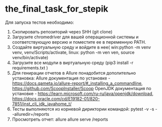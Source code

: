 # the_final_task_for_stepik

Для запуска тестов необходимо:
1. Скопировать репозиторий через SHH (git clone)
2. Загрузите chromedriver для вашей операционной системы и соответствующую версию
и поместите ее в переменную PATH.
3. Создайте виртуальную среду и войдите в нее(
win:python -m venv venv, venv/Scripts/activate, linux: python -m ven ven, source venv/bin/activate)
4. Загрузите все модули в виртуальную среду (pip3 install -r requirements.txt )
5. Для генирации отчетов в Allure понадобится дополительно установка:
Allure документация по установке - https://docs.qameta.io/allure-report/#_installing_a_commandline,
https://github.com/ScoopInstaller/Scoop
OpenJDK документация по установке - https://learn.microsoft.com/ru-ru/java/openjdk/download,
https://docs.oracle.com/cd/E19182-01/820-7851/inst_cli_jdk_javahome_t/
6. Тесты выполняются из корневой дириктории командой: pytest -v -s --alluredir=/reports
7. Просмотреть отчет: allure allure serve /reports

